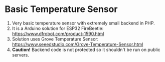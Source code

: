 # Basic Temperature Sensor

1. Very basic temperature sensor with extremely small backend in PHP.
2. It is a Arduino solution for ESP32 FireBeetle: https://www.dfrobot.com/product-1590.html
3. Solution uses Grove Temperature Sensor: https://www.seeedstudio.com/Grove-Temperature-Sensor.html
4. **Caution!** Backend code is not protected so it shouldn't be run on public servers.